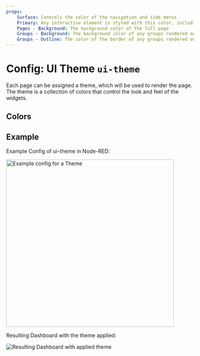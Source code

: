 ```yaml
---
props:
    Surface: Controls the color of the navigation and side menus
    Primary: Any interactive element is styled with this color, including buttons, sliders and focus state of input fields.
    Pages - Background: The background color of the full page
    Groups - Background: The background color of any groups rendered on the page
    Groups - Outline: The color of the border of any groups rendered on the page
---
```


<script setup>
</script>

# Config: UI Theme `ui-theme`

Each page can be assigned a theme, which will be used to render the page. The theme is a collection of colors that control the look and feel of the widgets.

## Colors

<PropsTable/>

## Example

Example Config of ui-theme in Node-RED:

<img src="/images/theme-config.png" alt="Example config for a Theme" width="450"/>

Resulting Dashboard with the theme applied:

![Resulting Dashboard with applied theme](/images/theme-example.png "Resulting Dashboard with applied theme")
